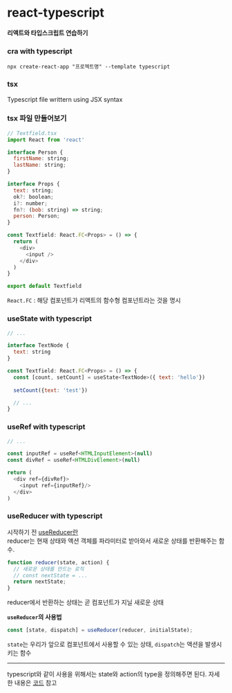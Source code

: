 # react-typescript

**리액트와 타입스크립트 연습하기**
### cra with typescript
```
npx create-react-app "프로젝트명" --template typescript
```

### tsx
Typescript file writtern using JSX syntax<br />

### tsx 파일 만들어보기
```javascript
// Textfield.tsx
import React from 'react'

interface Person {
  firstName: string;
  lastName: string;
}

interface Props {
  text: string;
  ok?: boolean;
  i?: number;
  fn?: (bob: string) => string;
  person: Person;
}

const Textfield: React.FC<Props> = () => {
  return (
    <div>
      <input />
    </div>
  )
}

export default Textfield
```

`React.FC` : 해당 컴포넌트가 리액트의 함수형 컴포넌트라는 것을 명시<br />

### useState with typescript
```javascript
// ...

interface TextNode {
  text: string
}

const Textfield: React.FC<Props> = () => {
  const [count, setCount] = useState<TextNode>({ text: 'hello'})
  
  setCount({text: 'test'})

  // ...
}
```

### useRef with typescript
```javascript
// ...

const inputRef = useRef<HTMLInputElement>(null)
const divRef = useRef<HTMLDivElement>(null)

return (
  <div ref={divRef}>
    <input ref={inputRef}/>
  </div>
)
```

### useReducer with typescript
시작하기 전 [useReducer란](https://react.vlpt.us/basic/20-useReducer.html)<br/>
reducer는 현재 상태와 액션 객체를 파라미터로 받아와서 새로운 상태를 반환해주는 함수.
```javascript
function reducer(state, action) {
  // 새로운 상태를 만드는 로직
  // const nextState = ...
  return nextState;
}
```
reducer에서 반환하는 상태는 곧 컴포넌트가 지닐 새로운 상태<br/>

**`useReducer`의 사용법**
```javascript
const [state, dispatch] = useReducer(reducer, initialState);
```
`state`는 우리가 앞으로 컴포넌트에서 사용할 수 있는 상태, `dispatch`는 액션을 발생시키는 함수
***
typescript와 같이 사용을 위해서는 state와 action의 type을 정의해주면 된다. 자세한 내용은 [코드](./src/ReducerExample.tsx) 참고